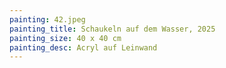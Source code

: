 ```yaml
---
painting: 42.jpeg
painting_title: Schaukeln auf dem Wasser, 2025
painting_size: 40 x 40 cm
painting_desc: Acryl auf Leinwand
---
```

